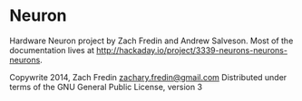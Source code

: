 Neuron
======

Hardware Neuron project by Zach Fredin and Andrew Salveson. Most of the documentation lives at http://hackaday.io/project/3339-neurons-neurons-neurons.

Copywrite 2014, Zach Fredin
zachary.fredin@gmail.com
Distributed under terms of the GNU General Public License, version 3
